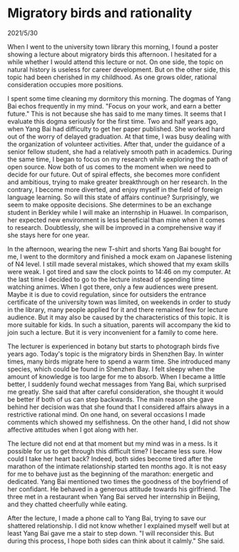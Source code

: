 # Migratory birds and rationality
2021/5/30

When I went to the university town library this morning, I found a poster showing
a lecture about migratory birds this afternoon. I hesitated for a while whether
I would attend this lecture or not. On one side, the topic on natural history is
useless for career development. But on the other side, this topic had been cherished
in my childhood. As one grows older, rational consideration
occupies more positions.

I spent some time cleaning my dormitory this morning. The dogmas of Yang Bai
echos frequently in my mind. "Focus on your work, and earn a better future."
This is not because she has said to me many times. It seems that I evaluate
this dogma seriously for the first time. Two and half years ago, when Yang Bai
had difficulty to get her paper published. She worked hard out of the worry of
delayed graduation. At that time, I was busy dealing with the organization
of volunteer activities. After that, under the guidance of a senior fellow
student, she had a relatively smooth path in academics. During the same time,
I began to focus on my research while exploring the path of open source.
Now both of us comes to the moment when we need to decide for our future.
Out of spiral effects, she becomes more confident and ambitious, trying to
make greater breakthrough on her research. In the contrary, I become more
diverted, and enjoy myself in the field of foreign language learning. So
will this state of affairs continue? Surprisingly, we seem to make opposite
decisions. She determines to be an exchange student in Berkley while
I will make an internship in Huawei. In comparison, her expected new environment
is less beneficial than mine when it comes to research. Doubtlessly,
she will be improved in a comprehensive way if she stays here for one year.

In the afternoon, wearing the new T-shirt and shorts Yang Bai bought for me,
I went to the dormitory and finished a mock exam on Japanese listening of N4 level.
I still made several mistakes, which showed that my exam skills were weak.
I got tired and saw the clock points to 14:46 on my computer. At the last
time I decided to go to the lecture instead of spending time watching animes.
When I got there, only a few audiences were present. Maybe it is due to
covid regulation, since for outsiders the entrance certificate of the university town was limited, on weekends in order to study in the library, many people applied for it and there remained few for lecture audience. But it may also be caused by the characteristics of this
topic. It is more suitable for kids. In such a situation, parents will accompany the kid
to join such a lecture. But it is very inconvenient for a family to come here.

The lecturer is experienced in botany but starts to photograph birds five years ago.
Today's topic is the migratory birds in Shenzhen Bay. In winter times, many birds migrate
here to spend a warm time. She introduced many species, which could be found
in Shenzhen Bay. I felt sleepy when the amount of knowledge is too large for me to absorb.
When I became a little better, I suddenly found wechat messages from Yang Bai, which surprised me
greatly. She said that after careful consideration, she thought it would be better
if both of us can step backwards. The main reason she gave behind her decision was that
she found that I considered affairs always in a restrictive rational mind. On one hand,
on several occasions I made comments which showed my selfishness. On the other hand,
I did not show affective attitudes when I got along with her.

The lecture did not end at that moment but my mind was in a mess. Is it possible
for us to get through this difficult time? I became less sure. How could I take her heart
back? Indeed, both sides become tired after the marathon of the intimate relationship started
ten months ago. It is not easy for me to behave just as the beginning of the marathon:
energetic and dedicated. Yang Bai mentioned two times the goodness of the boyfriend
of her confidant. He behaved in a generous attitude towards his girlfriend. The three
met in a restaurant when Yang Bai served her internship in Beijing, and they chatted
cheerfully while eating.

After the lecture, I made a phone call to Yang Bai, trying to save our shattered
relationship. I did not know whether I explained myself well but at least Yang Bai
gave me a stair to step down. "I will reconsider this. But during this process, I
hope both sides can think about it calmly." She said.